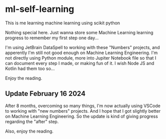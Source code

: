 # ml-self-learning
This is me learning machine learning using scikit python

Nothing special here. Just wanna store some Machine Learning learning progress to remember my first step one day...

I'm using JetBrain DataSpell to working with these "Numbers" projects, and apperently I'm still not good enough on Machine Learning Engineering.
I'm not directly using Python module, more into Jupiter Notebook file so that I can document every step I made, or making fun of it. I wish Node JS and Kotlin had them too so...

Enjoy the reading.

## Update February 16 2024

After 8 months, overcoming so many things, I'm now actually using VSCode to working with "new numbers" projects. And I hope that I got slightly better on Machine Learning Engineering.
So the update is kind of giving progress regarding the "after" step.

Also, enjoy the reading.